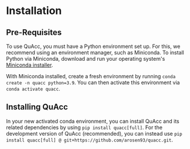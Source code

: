# Installation

## Pre-Requisites

To use QuAcc, you must have a Python environment set up. For this, we recommend using an environment manager, such as Miniconda. To install Python via Miniconda, download and run your operating system's [Miniconda installer](https://docs.conda.io/en/latest/miniconda.html).

With Miniconda installed, create a fresh environment by running `conda create -n quacc python=3.9`. You can then activate this environment via `conda activate quacc`.

## Installing QuAcc

In your new activated conda environment, you can install QuAcc and its related dependencies by using `pip install quacc[full]`. For the development version of QuAcc (recommended), you can instead use `pip install quacc[full] @ git+https://github.com/arosen93/quacc.git`.
